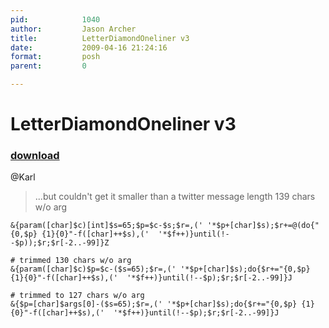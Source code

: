 ```yaml
---
pid:            1040
author:         Jason Archer
title:          LetterDiamondOneliner v3
date:           2009-04-16 21:24:16
format:         posh
parent:         0

---
```


# LetterDiamondOneliner v3

### [download](//scripts/1040.ps1)

@Karl
> ...but couldn't get it smaller than a twitter message length
139 chars w/o arg

```posh
&{param([char]$c)[int]$s=65;$p=$c-$s;$r=,(' '*$p+[char]$s);$r+=@(do{"{0,$p} {1}{0}"-f([char]++$s),('  '*$f++)}until(!--$p));$r;$r[-2..-99]}Z

# trimmed 130 chars w/o arg
&{param([char]$c)$p=$c-($s=65);$r=,(' '*$p+[char]$s);do{$r+="{0,$p} {1}{0}"-f([char]++$s),('  '*$f++)}until(!--$p);$r;$r[-2..-99]}J

# trimmed to 127 chars w/o arg
&{$p=[char]$args[0]-($s=65);$r=,(' '*$p+[char]$s);do{$r+="{0,$p} {1}{0}"-f([char]++$s),('  '*$f++)}until(!--$p);$r;$r[-2..-99]}J
```
